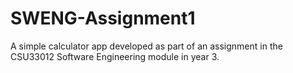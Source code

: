 # SWENG-Assignment1
A simple calculator app developed as part of an assignment in the CSU33012 Software Engineering module in year 3.


